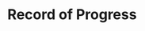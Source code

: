 ---
sectionclass: h1
sectionid: record-of-progress
is-parent: yes
number: 6000
title: Record of Progress
---